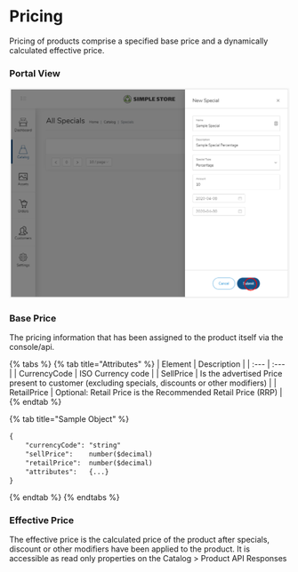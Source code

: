 # Pricing

Pricing of products comprise a specified base price and a dynamically calculated effective price.

### Portal View

![](../.gitbook/assets/image%20%2831%29.png)

### Base Price

The pricing information that has been assigned to the product itself via the console/api.

{% tabs %}
{% tab title="Attributes" %}
| Element | Description |
| :--- | :--- |
| CurrencyCode | ISO Currency code |
| SellPrice  | Is the advertised Price present to customer \(excluding specials, discounts or other modifiers\) |
| RetailPrice | Optional: Retail Price is the Recommended Retail Price \(RRP\)  |
{% endtab %}

{% tab title="Sample Object" %}
```text
{
    "currencyCode":	"string"
    "sellPrice":	number($decimal)
    "retailPrice":	number($decimal)
    "attributes":	{...}
}
```
{% endtab %}
{% endtabs %}

### Effective Price

The effective price is the calculated price of the product after specials, discount or other modifiers have been applied to the product.  It is accessible as read only properties on the Catalog &gt; Product API Responses

